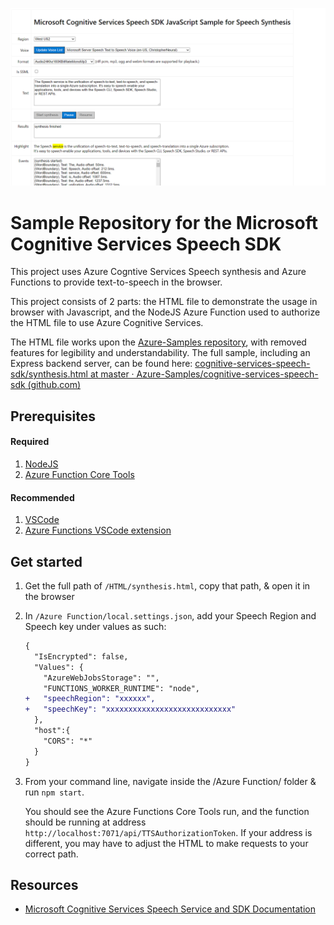 ![](2021-12-16-10-10-28.png)

# Sample Repository for the Microsoft Cognitive Services Speech SDK

This project uses Azure Cogntive Services Speech synthesis and Azure Functions to provide 
text-to-speech in the browser. 

This project consists of 2 parts: the HTML file to demonstrate the usage in browser with Javascript, and the NodeJS Azure Function used to authorize the HTML file to use Azure Cognitive Services.

The HTML file works upon the [Azure-Samples repository](https://github.com/Azure-Samples/cognitive-services-speech-sdk), with removed features for legibility and understandability. The full sample, including an Express backend server, can be found here: [cognitive-services-speech-sdk/synthesis.html at master · Azure-Samples/cognitive-services-speech-sdk (github.com)](https://github.com/Azure-Samples/cognitive-services-speech-sdk/blob/master/samples/js/browser/synthesis.html)

## Prerequisites

#### Required

1. [NodeJS](https://nodejs.org/en/)
2. [Azure Function Core Tools](https://docs.microsoft.com/en-us/azure/azure-functions/functions-run-local)

#### Recommended

1. [VSCode](https://code.visualstudio.com/) 
2. [Azure Functions VSCode extension](https://marketplace.visualstudio.com/items?itemName=ms-azuretools.vscode-azurefunctions)

## Get started

1. Get the full path of `/HTML/synthesis.html`, copy that path, & open it in the browser
2. In `/Azure Function/local.settings.json`, add your Speech Region and Speech key under values as such:

    ``` diff
    {
      "IsEncrypted": false,
      "Values": {
        "AzureWebJobsStorage": "",
        "FUNCTIONS_WORKER_RUNTIME": "node",
    +   "speechRegion": "xxxxxx",
    +   "speechKey": "xxxxxxxxxxxxxxxxxxxxxxxxxxxx"
      },
      "host":{
        "CORS": "*"
      }
    }
    ```

3. From your command line, navigate inside the /Azure Function/ folder & run `npm start`. 

    You should see the Azure Functions Core Tools run, and the function should be running at address `http://localhost:7071/api/TTSAuthorizationToken`. If your address is different, you may have to adjust the HTML to make requests to your correct path.

## Resources

- [Microsoft Cognitive Services Speech Service and SDK Documentation](https://aka.ms/csspeech)
